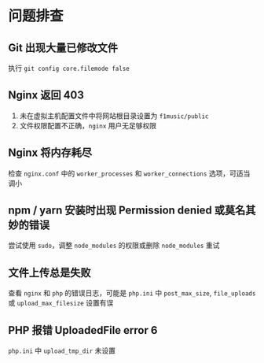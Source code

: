 # 问题排查

## Git 出现大量已修改文件
执行 `git config core.filemode false`

## Nginx 返回 403
1. 未在虚拟主机配置文件中将网站根目录设置为 `f1music/public`
2. 文件权限配置不正确，`nginx` 用户无足够权限

## Nginx 将内存耗尽
检查 `nginx.conf` 中的 `worker_processes` 和 `worker_connections` 选项，可适当调小

## npm / yarn 安装时出现 Permission denied 或莫名其妙的错误
尝试使用 `sudo`，调整 `node_modules` 的权限或删除 `node_modules` 重试

## 文件上传总是失败
查看 `nginx` 和 `php` 的错误日志，可能是 `php.ini` 中 `post_max_size`, `file_uploads` 或 `upload_max_filesize` 设置有误

## PHP 报错 UploadedFile error 6
`php.ini` 中 `upload_tmp_dir` 未设置